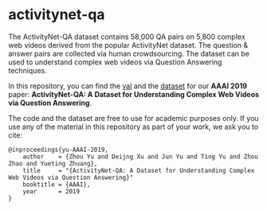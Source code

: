 # activitynet-qa
The ActivityNet-QA dataset contains 58,000 QA pairs on 5,800 complex web videos derived from the popular ActivityNet dataset. The question & answer pairs are collected via human crowdsourcing. The dataset can be used to understand complex web videos via Question Answering techniques. 

In this repository, you can find the [val](val/README.md) and the [dataset](dataset/README.md) for our **AAAI 2019** paper: **ActivityNet-QA: A Dataset for Understanding Complex Web Videos via Question Answering**.

The code and the dataset are free to use for academic purposes only. If you use any of the material in this repository as part of your work, we ask you to cite:

```
@inproceedings{yu-AAAI-2019,
    author    = {Zhou Yu and Deijng Xu and Jun Yu and Ting Yu and Zhou Zhao and Yueting Zhuang},
    title     = "{ActivityNet-QA: A Dataset for Understanding Complex Web Videos via Question Answering}"
    booktitle = {AAAI},
    year      = 2019
}
```










